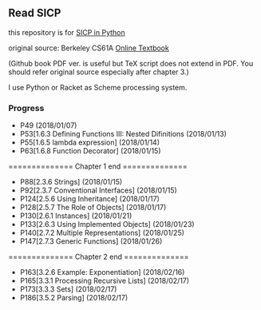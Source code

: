 ## Read SICP

this repository is for [SICP in Python](https://www.gitbook.com/book/wizardforcel/sicp-in-python/details)

original source: Berkeley CS61A [Online Textbook](http://www-inst.eecs.berkeley.edu/~cs61a/sp12/book/)

(Github book PDF ver. is useful but TeX script does not extend in PDF. You should refer original source especially after chapter 3.)

I use Python or Racket as Scheme processing system.

### Progress

- P49 (2018/01/07)
- P53[1.6.3 Defining Functions III: Nested Difinitions (2018/01/13)
- P55[1.6.5 lambda expression] (2018/01/14)
- P63[1.6.8 Function Decorator] (2018/01/15)

============== Chapter 1 end ==============

- P88[2.3.6 Strings] (2018/01/15)
- P92[2.3.7 Conventional Interfaces] (2018/01/15)
- P124[2.5.6 Using Inheritance] (2018/01/17)
- P128[2.5.7 The Role of Objects] (2018/01/17)
- P130[2.6.1 Instances] (2018/01/21)
- P133[2.6.3 Using Implemented Objects] (2018/01/23)
- P140[2.7.2 Multiple Representations] (2018/01/25)
- P147[2.7.3 Generic Functions] (2018/01/26)

============== Chapter 2 end ==============

- P163[3.2.6 Example: Exponentiation] (2018/02/16)
- P165[3.3.1 Processing Recursive Lists] (2018/02/17)
- P173[3.3.3 Sets] (2018/02/17)
- P186[3.5.2 Parsing] (2018/02/17)
